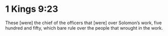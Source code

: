 # 1 Kings 9:23

These [were] the chief of the officers that [were] over Solomon’s work, five hundred and fifty, which bare rule over the people that wrought in the work.